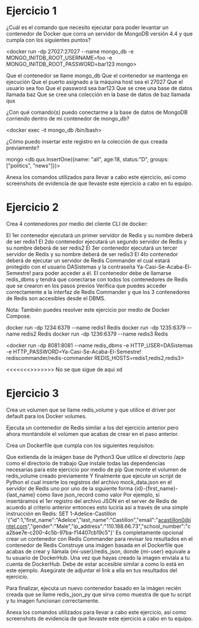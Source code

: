 # Ejercicio 1
¿Cuál es el comando que necesito ejecutar para poder levantar un contenedor de Docker que corra un servidor de MongoDB versión 4.4 y que cumpla con los siguientes puntos?

<docker run -dp 27027:27027 --name mongo_db -e MONGO_INITDB_ROOT_USERNAME=foo -e MONGO_INITDB_ROOT_PASSWORD=bar123 mongo>

Que el contenedor se llame mongo_db
Que el contenedor se mantenga en ejecución
Que el puerto asignado a la máquina host sea el 27027
Que el usuario sea foo
Que el password sea bar123
Que se cree una base de datos llamada baz
Que se cree una colección en la base de datos de baz llamada qux


¿Con qué comando(s) puedo conectarme a la base de datos de MongoDB corriendo dentro de mi contenedor de mongo_db?
 
<docker exec -it mongo_db /bin/bash>

¿Cómo puedo insertar este registro en la colección de qux creada previamente?

mongo
<use baz>
<db.qux.InsertOne({name: "all", age:18, status:"D", groups:["politics", "news"]})>

Anexa los comandos utilizados para llevar a cabo este ejercicio, así como screenshots de evidencia de que llevaste este ejercicio a cabo en tu equipo.



# Ejercicio 2
Crea 4 contenedores por medio del cliente CLI de docker:

El 1er contenedor ejecutará un primer servidor de Redis y su nombre deberá de ser redis1
El 2do contenedor ejecutará un segundo servidor de Redis y su nombre deberá de ser redis2
El 3er contenedor ejecutará un tercer servidor de Redis y su nombre deberá de ser redis3
El 4to contenedor deberá de ejecutar un servidor de Redis Commander el cual estará protegido con el usuario DASistemas y la contraseña Ya-Casi-Se-Acaba-El-Semestre! para poder acceder a él. El contenedor debe de llamarse redis_dbms y tendrá que conectarse con todos los contenedores de Redis que se crearon en los pasos previos
Verifica que puedes acceder correctamente a la interfaz de Redis Commander y que los 3 contenedores de Redis son accesibles desde el DBMS.

Nota: También puedes resolver este ejercicio por medio de Docker Compose.

<servidores>
 docker run -dp 1234:6379 --name redis1 Redis
 docker run -dp 1235:6379 --name redis2 Redis
 docker run -dp 1236:6379 --name redis3 Redis


<docker run -dp 8081:8081 --name redis_dbms -e HTTP_USER=DASistemas -e HTTP_PASSWORD=Ya-Casi-Se-Acaba-El-Semestre! rediscommander/redis-commander REDIS_HOSTS=redis1,redis2,redis3> 

<<<<<<<<Incompleto>>>>>>>>
No se que sigue de aqui xd


# Ejercicio 3
Crea un volumen que se llame redis_volume y que utilice el driver por default para los Docker volumes.

Ejecuta un contenedor de Redis similar a los del ejercicio anterior pero ahora montándole el volúmen que acabas de crear en el paso anterior.

Crea un Dockerfile que cumpla con los siguientes requisitos:

Que extienda de la imágen base de Python3
Que utilice el directorio /app como el directorio de trabajo
Que instale todas las dependencias necesarias para este ejercicio por medio de pip
Que monte el volumen de redis_volume creado previamente
Y finalmente que ejecute un script de Python el cual inserte los registros del archivo mock_data.json en el servidor de Redis uno por uno de la siguiente forma
{id}-{first_name}-{last_name} como llave
json_record como valor
Por ejemplo, si insertáramos el 1er registro del archivo JSON en el server de Redis de acuerdo al criterio anterior entonces esto luciría así a través de una simple instrucción en Redis: SET 1-Adelice-Castillon '{"id":1,"first_name":"Adelice","last_name":"Castillon","email":"acastillon0@intel.com","gender":"Male","ip_address":"110.188.66.73","school_number":"ca2bae7e-c200-4c5b-97ba-f14407cb19c5"}'
Es completamente opcional crear un contenedor con Redis Commander para revisar los resultados en el contenedor de Redis
Construye una imágen basada en el Dockerfile que acabas de crear y llámala {mi-user}/redis_json, donde {mi-user} equivale a tu usuario de DockerHub. Una vez que hayas creado la imagen envíala a tu cuenta de DockerHub. Debe de estar accesible similar a como lo está en este ejemplo. Asegúrate de adjuntar el link a ella en tus resultados del ejercicio.

Para finalizar, ejecuta un nuevo contenedor basado en la imágen recién creada que se llame redis_json_py que sirva como muestra de que tu script y tu imagen funcionan correctamente.

Anexa los comandos utilizados para llevar a cabo este ejercicio, así como screenshots de evidencia de que llevaste este ejercicio a cabo en tu equipo.